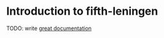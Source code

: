 # Introduction to fifth-leningen

TODO: write [great documentation](http://jacobian.org/writing/what-to-write/)
